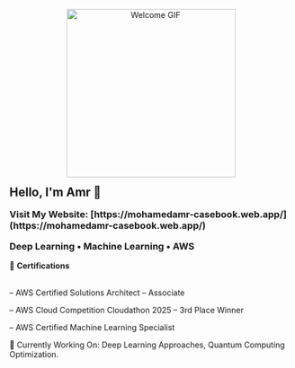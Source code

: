 <p align="center">
  <img src="V555.gif" width="300" length="100" alt="Welcome GIF" />
</p>


<!-- Optional Text -->
<h2 align="left" style="margin-top: 0;">Hello, I'm Amr 👋</h2>
<h3 align="left" style="margin-top: 0;">
 Visit My Website: [https://mohamedamr-casebook.web.app/](https://mohamedamr-casebook.web.app/)
</h3>
<h3 align="left" style="margin-top: 0;">

  Deep Learning • Machine Learning • AWS 
</h3>

<!-- Certifications Section -->
<p align="left">
  🏅 <strong>Certifications</strong><br><br>

  – AWS Certified Solutions Architect – Associate<br>
  
  – AWS Cloud Competition Cloudathon 2025 – 3rd Place Winner
  
  – AWS Certified Machine Learning Specialist
</p>


<p align="left">
  
🧪 Currently Working On: Deep Learning Approaches, Quantum Computing Optimization.

</p>
